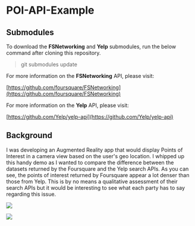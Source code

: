 POI-API-Example
===============

## Submodules

To download the **FSNetworking** and **Yelp** submodules, run the below command after cloning this repository.

> git submodules update 

For more information on the **FSNetworking** API, please visit:

[https://github.com/foursquare/FSNetworking](https://github.com/foursquare/FSNetworking)

For more information on the **Yelp** API, please visit:

[https://github.com/Yelp/yelp-api](https://github.com/Yelp/yelp-api)

## Background

I was developing an Augmented Reality app that would display Points of Interest in a camera view based on the user's geo location. I whipped up this handy demo as I wanted to compare the difference between the datasets returned by the Foursquare and the Yelp search APIs. As you can see, the points of interest returned by Foursquare appear a lot denser than those from Yelp. This is by no means a qualitative assessment of their search APIs but it would be interesting to see what each party has to say regarding this issue.

![  ](https://raw.github.com/keencode/POI-API-Example/master/foursquare.jpg)

![](https://raw.github.com/keencode/POI-API-Example/master/yelp.jpg)